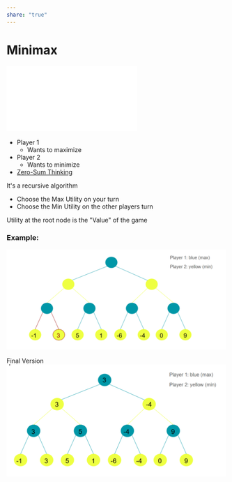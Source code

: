 ```yaml
---  
share: "true"  
---  
```

# Minimax  
  
![Risk Adverse](./Risk%20Adverse.md)  
  
  
- Player 1  
	- Wants to maximize  
- Player 2  
	- Wants to minimize  
- [Zero-Sum Thinking](./Zero-Sum%20Game.md)  
  
It's a recursive algorithm  
- Choose the Max Utility on your turn  
- Choose the Min Utility on the other players turn  
  
Utility at the root node is the "Value" of the game  
  
### Example:  
  
![Pasted image 20240129112228.png](./assets/Pasted%20image%2020240129112228.png)  
  
Final Version  
![Pasted image 20240129112329.png](./assets/Pasted%20image%2020240129112329.png)